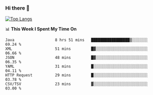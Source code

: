 ### Hi there 👋
[![Top Langs](https://github-readme-stats.vercel.app/api/top-langs/?username=hyoghurt&layout=compact&exclude_repo=multiserver,docker_compose&langs_count=6)](https://github.com/anuraghazra/github-readme-stats)

📊 **This Week I Spent My Time On** 
<!--START_SECTION:waka-->

```text
Java                  8 hrs 51 mins   █████████████████▒░░░░░░░   69.24 %
XML                   51 mins         █▓░░░░░░░░░░░░░░░░░░░░░░░   06.66 %
JSON                  48 mins         █▓░░░░░░░░░░░░░░░░░░░░░░░   06.35 %
YAML                  31 mins         █░░░░░░░░░░░░░░░░░░░░░░░░   04.11 %
HTTP Request          29 mins         █░░░░░░░░░░░░░░░░░░░░░░░░   03.78 %
CSV/TSV               23 mins         ▓░░░░░░░░░░░░░░░░░░░░░░░░   03.00 %
```

<!--END_SECTION:waka-->
